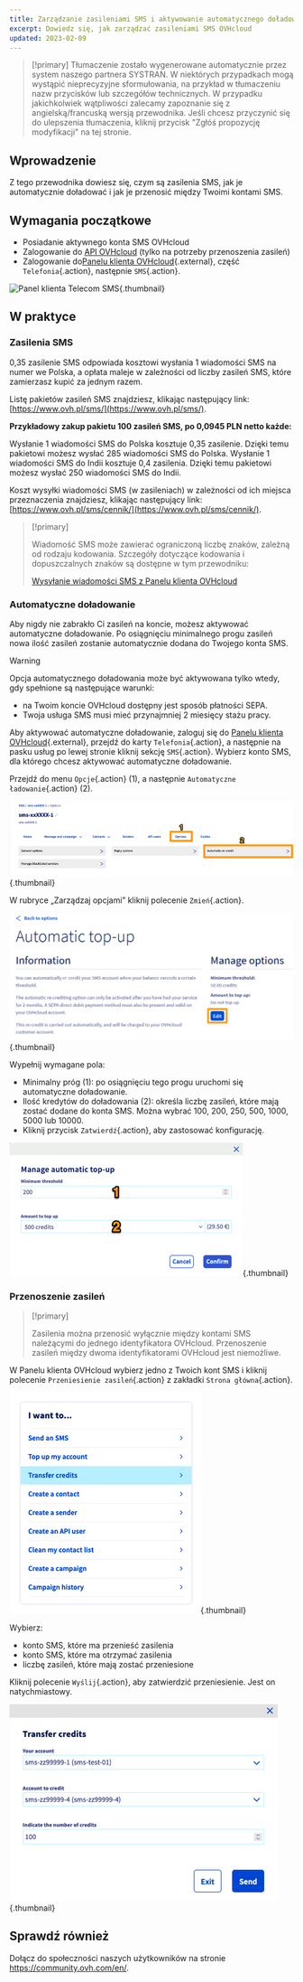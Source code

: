 ```yaml
---
title: Zarządzanie zasileniami SMS i aktywowanie automatycznego doładowania
excerpt: Dowiedz się, jak zarządzać zasileniami SMS OVHcloud
updated: 2023-02-09
---
```


> [!primary]
> Tłumaczenie zostało wygenerowane automatycznie przez system naszego partnera SYSTRAN. W niektórych przypadkach mogą wystąpić nieprecyzyjne sformułowania, na przykład w tłumaczeniu nazw przycisków lub szczegółów technicznych. W przypadku jakichkolwiek wątpliwości zalecamy zapoznanie się z angielską/francuską wersją przewodnika. Jeśli chcesz przyczynić się do ulepszenia tłumaczenia, kliknij przycisk "Zgłóś propozycję modyfikacji" na tej stronie.
>

## Wprowadzenie

Z tego przewodnika dowiesz się, czym są zasilenia SMS, jak je automatycznie doładować i jak je przenosić między Twoimi kontami SMS.

## Wymagania początkowe

- Posiadanie aktywnego konta SMS OVHcloud
- Zalogowanie do [API OVHcloud](https://api.ovh.com/) (tylko na potrzeby przenoszenia zasileń)
- Zalogowanie do[Panelu klienta OVHcloud](https://www.ovh.com/auth/?action=gotomanager&from=https://www.ovh.pl/&ovhSubsidiary=pl){.external}, część `Telefonia`{.action}, następnie `SMS`{.action}.

![Panel klienta Telecom SMS](https://raw.githubusercontent.com/ovh/docs/master/templates/control-panel/product-selection/telecom/tpl-telecom-03-en-sms.png){.thumbnail}

## W praktyce

### Zasilenia SMS

0,35 zasilenie SMS odpowiada kosztowi wysłania 1 wiadomości SMS na numer we Polska, a opłata maleje w zależności od liczby zasileń SMS, które zamierzasz kupić za jednym razem. 

Listę pakietów zasileń SMS znajdziesz, klikając następujący link: [https://www.ovh.pl/sms/](https://www.ovh.pl/sms/).

**Przykładowy zakup pakietu 100 zasileń SMS, po 0,0945 PLN netto każde:**

Wysłanie 1 wiadomości SMS do Polska kosztuje 0,35 zasilenie. Dzięki temu pakietowi możesz wysłać 285 wiadomości SMS do Polska.
Wysłanie 1 wiadomości SMS do Indii kosztuje 0,4 zasilenia. Dzięki temu pakietowi możesz wysłać 250 wiadomości SMS do Indii.

Koszt wysyłki wiadomości SMS (w zasileniach) w zależności od ich miejsca przeznaczenia znajdziesz, klikając następujący link: [https://www.ovh.pl/sms/cennik/](https://www.ovh.pl/sms/cennik/).

> [!primary]
>
> Wiadomość SMS może zawierać ograniczoną liczbę znaków, zależną od rodzaju kodowania. Szczegóły dotyczące kodowania i dopuszczalnych znaków są dostępne w tym przewodniku:
> 
> [Wysyłanie wiadomości SMS z Panelu klienta OVHcloud](/pages/web_cloud/messaging/sms/envoyer_des_sms_depuis_mon_espace_client#etap-2-tworzenie-wiadomosci-sms)
>

### Automatyczne doładowanie

Aby nigdy nie zabrakło Ci zasileń na koncie, możesz aktywować automatyczne doładowanie. Po osiągnięciu minimalnego progu zasileń nowa ilość zasileń zostanie automatycznie dodana do Twojego konta SMS.

> [!warning]
>
> Opcja automatycznego doładowania może być aktywowana tylko wtedy, gdy spełnione są następujące warunki:
>
> - na Twoim koncie OVHcloud dostępny jest sposób płatności SEPA.
> - Twoja usługa SMS musi mieć przynajmniej 2 miesięcy stażu pracy.

Aby aktywować automatyczne doładowanie, zaloguj się do [Panelu klienta OVHcloud](https://www.ovh.com/auth/?action=gotomanager&from=https://www.ovh.pl/&ovhSubsidiary=pl){.external}, przejdź do karty `Telefonia`{.action}, a następnie na pasku usług po lewej stronie kliknij sekcję `SMS`{.action}. Wybierz konto SMS, dla którego chcesz aktywować automatyczne doładowanie.

Przejdź do menu `Opcje`{.action} (1), a następnie `Automatyczne ładowanie`{.action} (2).

![zasilenie sms](images/smscredit01.png){.thumbnail}

W rubryce „Zarządzaj opcjami” kliknij polecenie `Zmień`{.action}.

![zasilenie sms](images/smscredit02.png){.thumbnail}

Wypełnij wymagane pola:

- Minimalny próg (1): po osiągnięciu tego progu uruchomi się automatyczne doładowanie.
- Ilość kredytów do doładowania (2): określa liczbę zasileń, które mają zostać dodane do konta SMS. Można wybrać 100, 200, 250, 500, 1000, 5000 lub 10000.
- Kliknij przycisk `Zatwierdź`{.action}, aby zastosować konfigurację.

![zasilenie sms](images/smscredit03.png){.thumbnail}

### Przenoszenie zasileń

> [!primary]
>
> Zasilenia można przenosić wyłącznie między kontami SMS należącymi do jednego identyfikatora OVHcloud. Przenoszenie zasileń między dwoma identyfikatorami OVHcloud jest niemożliwe.
>

W Panelu klienta OVHcloud wybierz jedno z Twoich kont SMS i kliknij polecenie `Przeniesienie zasileń`{.action} z zakładki `Strona główna`{.action}.

![transfer zasileń SMS](images/credit-transfer01.png){.thumbnail}

Wybierz:

- konto SMS, które ma przenieść zasilenia
- konto SMS, które ma otrzymać zasilenia
- liczbę zasileń, które mają zostać przeniesione

Kliknij polecenie `Wyślij`{.action}, aby zatwierdzić przeniesienie. Jest on natychmiastowy.

![transfer zasileń SMS](images/credit-transfer02.png){.thumbnail}

## Sprawdź również

Dołącz do społeczności naszych użytkowników na stronie <https://community.ovh.com/en/>.

